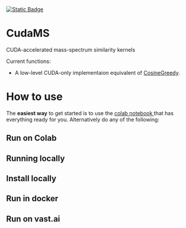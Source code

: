 <a target="_blank" href="https://colab.research.google.com/github/tornikeo/cosine-similarity/blob/main/notebooks/samples/colab_tutorial_pesticide.ipynb">
  <img alt="Static Badge" src="https://img.shields.io/badge/colab-quickstart-blue?logo=googlecolab">
</a>

# CudaMS

CUDA-accelerated mass-spectrum similarity kernels

Current functions:
- A low-level CUDA-only implementaion equivalent of [CosineGreedy](https://matchms.readthedocs.io/en/latest/_modules/matchms/similarity/CosineGreedy.html).

# How to use

The **easiest way** to get started is to use the <a target="_blank" href="https://colab.research.google.com/github/tornikeo/cosine-similarity/blob/main/notebooks/samples/colab_tutorial_pesticide.ipynb">colab notebook
</a>  that has everything ready for you. Alternatively do any of the following:

## Run on Colab

## Running locally 

## Install locally

## Run in docker

## Run on vast.ai



